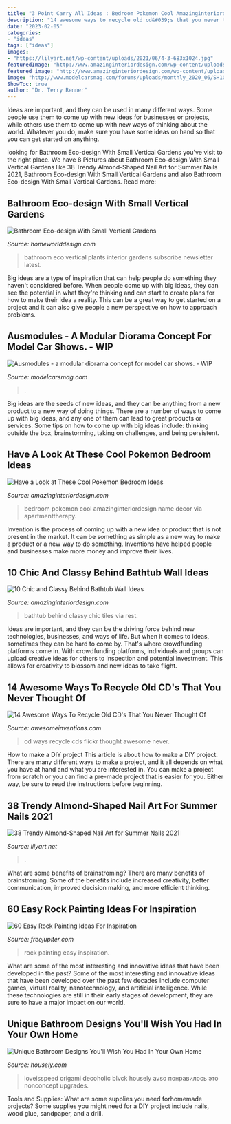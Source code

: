 ```yaml
---
title: "3 Point Carry All Ideas : Bedroom Pokemon Cool Amazinginteriordesign Name Decor Via Apartmenttherapy"
description: "14 awesome ways to recycle old cd&#039;s that you never thought of"
date: "2023-02-05"
categories:
- "ideas"
tags: ["ideas"]
images:
- "https://lilyart.net/wp-content/uploads/2021/06/4-3-683x1024.jpg"
featuredImage: "http://www.amazinginteriordesign.com/wp-content/uploads/2016/07/have-a-look-at-these-cool-pokemon-bedroom-ideas-7.jpg"
featured_image: "http://www.amazinginteriordesign.com/wp-content/uploads/2016/07/have-a-look-at-these-cool-pokemon-bedroom-ideas-7.jpg"
image: "http://www.modelcarsmag.com/forums/uploads/monthly_2020_06/SH100873.JPG.6ddbdb2a82f74bdde7ede5e50e09a4ac.JPG"
ShowToc: true
author: "Dr. Terry Renner"
---
```



Ideas are important, and they can be used in many different ways. Some people use them to come up with new ideas for businesses or projects, while others use them to come up with new ways of thinking about the world. Whatever you do, make sure you have some ideas on hand so that you can get started on anything.

	

		
looking for Bathroom Eco-design With Small Vertical Gardens you've visit to the right place. We have 8 Pictures about Bathroom Eco-design With Small Vertical Gardens like 38 Trendy Almond-Shaped Nail Art for Summer Nails 2021, Bathroom Eco-design With Small Vertical Gardens and also Bathroom Eco-design With Small Vertical Gardens. Read more:
		
    
## Bathroom Eco-design With Small Vertical Gardens

<img loading=lazy src="http://homeworlddesign.com/wp-content/uploads/2015/09/Eco-design-that-integrates-fitomuduli-with-live-plants-bathroom-interior-design-16.jpg" onerror="this.onerror=null;this.src='https://tse3.mm.bing.net/th?id=OIP.FP8GNqYSvDrj5C5IXYdS3gHaLH&amp;pid=15.1';" alt="Bathroom Eco-design With Small Vertical Gardens">

_Source: homeworlddesign.com_

>bathroom eco vertical plants interior gardens subscribe newsletter latest. 

	

Big ideas are a type of inspiration that can help people do something they haven't considered before. When people come up with big ideas, they can see the potential in what they're thinking and can start to create plans for how to make their idea a reality. This can be a great way to get started on a project and it can also give people a new perspective on how to approach problems.

    
## Ausmodules - A Modular Diorama Concept For Model Car Shows. - WIP

<img loading=lazy src="http://www.modelcarsmag.com/forums/uploads/monthly_2020_06/SH100873.JPG.6ddbdb2a82f74bdde7ede5e50e09a4ac.JPG" onerror="this.onerror=null;this.src='https://tse3.mm.bing.net/th?id=OIP.vPK5dITsx0PRuQoP9r3RTwHaFj&amp;pid=15.1';" alt="Ausmodules - a modular diorama concept for model car shows. - WIP">

_Source: modelcarsmag.com_

>. 

	

Big ideas are the seeds of new ideas, and they can be anything from a new product to a new way of doing things. There are a number of ways to come up with big ideas, and any one of them can lead to great products or services. Some tips on how to come up with big ideas include: thinking outside the box, brainstorming, taking on challenges, and being persistent.

    
## Have A Look At These Cool Pokemon Bedroom Ideas

<img loading=lazy src="http://www.amazinginteriordesign.com/wp-content/uploads/2016/07/have-a-look-at-these-cool-pokemon-bedroom-ideas-7.jpg" onerror="this.onerror=null;this.src='https://tse3.mm.bing.net/th?id=OIP.is7iXbxrFce__ZxadZBv3AHaKC&amp;pid=15.1';" alt="Have a Look at These Cool Pokemon Bedroom Ideas">

_Source: amazinginteriordesign.com_

>bedroom pokemon cool amazinginteriordesign name decor via apartmenttherapy. 

	

Invention is the process of coming up with a new idea or product that is not present in the market. It can be something as simple as a new way to make a product or a new way to do something. Inventions have helped people and businesses make more money and improve their lives.

    
## 10 Chic And Classy Behind Bathtub Wall Ideas

<img loading=lazy src="http://www.amazinginteriordesign.com/wp-content/uploads/2016/08/10-chic-and-classy-behind-bathtub-wall-ideas-3.jpg" onerror="this.onerror=null;this.src='https://tse1.mm.bing.net/th?id=OIP.CsMxhQQaZ-4rEiLgKG9uowHaKt&amp;pid=15.1';" alt="10 Chic and Classy Behind Bathtub Wall Ideas">

_Source: amazinginteriordesign.com_

>bathtub behind classy chic tiles via rest. 

	

Ideas are important, and they can be the driving force behind new technologies, businesses, and ways of life. But when it comes to ideas, sometimes they can be hard to come by. That's where crowdfunding platforms come in. With crowdfunding platforms, individuals and groups can upload creative ideas for others to inspection and potential investment. This allows for creativity to blossom and new ideas to take flight.

    
## 14 Awesome Ways To Recycle Old CD&#039;s That You Never Thought Of

<img loading=lazy src="http://www.awesomeinventions.com/wp-content/uploads/2014/12/crochet-cds.jpg" onerror="this.onerror=null;this.src='https://tse1.mm.bing.net/th?id=OIP.dkum3bs80oGHROmmzebaKAHaKx&amp;pid=15.1';" alt="14 Awesome Ways To Recycle Old CD&#039;s That You Never Thought Of">

_Source: awesomeinventions.com_

>cd ways recycle cds flickr thought awesome never. 

	

How to make a DIY project
This article is about how to make a DIY project. There are many different ways to make a project, and it all depends on what you have at hand and what you are interested in. You can make a project from scratch or you can find a pre-made project that is easier for you. Either way, be sure to read the instructions before beginning.

    
## 38 Trendy Almond-Shaped Nail Art For Summer Nails 2021

<img loading=lazy src="https://lilyart.net/wp-content/uploads/2021/06/4-3-683x1024.jpg" onerror="this.onerror=null;this.src='https://tse1.mm.bing.net/th?id=OIP.tz3kfzo0xsbQSFImC6nuJQHaLG&amp;pid=15.1';" alt="38 Trendy Almond-Shaped Nail Art for Summer Nails 2021">

_Source: lilyart.net_

>. 

	

What are some benefits of brainstroming?
There are many benefits of brainstroming. Some of the benefits include increased creativity, better communication, improved decision making, and more efficient thinking.

    
## 60 Easy Rock Painting Ideas For Inspiration

<img loading=lazy src="http://www.freejupiter.com/wp-content/uploads/2017/03/Rock-Painting-Ideas-8.1.jpg" onerror="this.onerror=null;this.src='https://tse4.mm.bing.net/th?id=OIP.t3As4vy56zv5vky4U2OXlgHaLF&amp;pid=15.1';" alt="60 Easy Rock Painting Ideas For Inspiration">

_Source: freejupiter.com_

>rock painting easy inspiration. 

	

What are some of the most interesting and innovative ideas that have been developed in the past?
Some of the most interesting and innovative ideas that have been developed over the past few decades include computer games, virtual reality, nanotechnology, and artificial intelligence. While these technologies are still in their early stages of development, they are sure to have a major impact on our world.

    
## Unique Bathroom Designs You&#039;ll Wish You Had In Your Own Home

<img loading=lazy src="https://a5j0u479x2t4e35gducjhz15-wpengine.netdna-ssl.com/wp-content/uploads/2015/03/Bathroom_Designs_6.jpg" onerror="this.onerror=null;this.src='https://tse3.mm.bing.net/th?id=OIP.Jvnfdm7cL6WQ-7YFJQPjMAHaK2&amp;pid=15.1';" alt="Unique Bathroom Designs You&#039;ll Wish You Had In Your Own Home">

_Source: housely.com_

>loveisspeed origami decoholic blvck housely avso понравилось это nonconcept upgrades. 

	

Tools and Supplies: What are some supplies you need forhomemade projects?
Some supplies you might need for a DIY project include nails, wood glue, sandpaper, and a drill.

